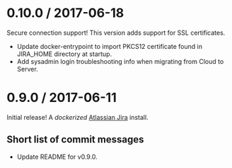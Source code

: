 # 0.10.0 / 2017-06-18

Secure connection support! This version adds support for SSL certificates.

  * Update docker-entrypoint to import PKCS12 certificate found in JIRA_HOME directory at startup.
  * Add sysadmin login troubleshooting info when migrating from Cloud to Server.

# 0.9.0 / 2017-06-11

Initial release! A _dockerized_ [Atlassian Jira](https://www.atlassian.com/software/jira) install.

## Short list of commit messages

  * Update README for v0.9.0.
